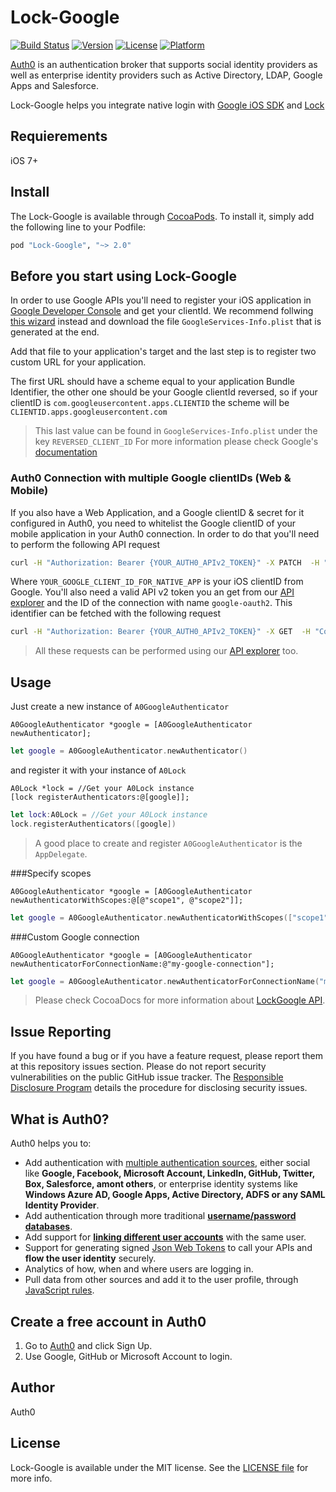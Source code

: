 # Lock-Google

[![Build Status](https://travis-ci.org/auth0/Lock-Google.iOS.svg?branch=master)](https://travis-ci.org/auth0/Lock-Google.iOS)
[![Version](https://img.shields.io/cocoapods/v/Lock-Google.svg?style=flat)](http://cocoapods.org/pods/Lock-Google)
[![License](https://img.shields.io/cocoapods/l/Lock-Google.svg?style=flat)](http://cocoapods.org/pods/Lock-Google)
[![Platform](https://img.shields.io/cocoapods/p/Lock-Google.svg?style=flat)](http://cocoapods.org/pods/Lock-Google)

[Auth0](https://auth0.com) is an authentication broker that supports social identity providers as well as enterprise identity providers such as Active Directory, LDAP, Google Apps and Salesforce.

Lock-Google helps you integrate native login with [Google iOS SDK](https://developers.google.com/identity/sign-in/ios/) and [Lock](https://auth0.com/lock)

## Requierements

iOS 7+

## Install

The Lock-Google is available through [CocoaPods](http://cocoapods.org). To install it, simply add the following line to your Podfile:

```ruby
pod "Lock-Google", "~> 2.0"
```

## Before you start using Lock-Google

In order to use Google APIs you'll need to register your iOS application in [Google Developer Console](https://console.developers.google.com/project) and get your clientId.
We recommend follwing [this wizard](https://developers.google.com/mobile/add?platform=ios) instead and download the file `GoogleServices-Info.plist` that is generated at the end.

Add that file to your application's target and the last step is to register two custom URL for your application.

The first URL should have a scheme equal to your application Bundle Identifier, the other one should be your Google clientId reversed, so if your clientID is `com.googleusercontent.apps.CLIENTID` the scheme will be `CLIENTID.apps.googleusercontent.com`
> This last value can be found in `GoogleServices-Info.plist` under the key `REVERSED_CLIENT_ID`
> For more information please check Google's [documentation](https://developers.google.com/identity/sign-in/ios/)

### Auth0 Connection with multiple Google clientIDs (Web & Mobile)

If you also have a Web Application, and a Google clientID & secret for it configured in Auth0, you need to whitelist the Google clientID of your mobile application in your Auth0 connection. In order to do that you'll need to perform the following API request

```bash
curl -H "Authorization: Bearer {YOUR_AUTH0_APIv2_TOKEN}" -X PATCH  -H "Content-Type: application/json" -d '{"options":{"allowed_audiences":["{YOUR_GOOGLE_CLIENT_ID_FOR_NATIVE_APP}"]}}' https://{YOUR_TENANT}.auth0.com/api/v2/connections/{CONNECTION_ID}
```

Where `YOUR_GOOGLE_CLIENT_ID_FOR_NATIVE_APP` is your iOS clientID from Google. You'll also need a valid API v2 token you an get from our [API explorer](https://auth0.com/docs/api/v2) and the ID of the connection with name `google-oauth2`. This identifier can be fetched with the following request

```bash
curl -H "Authorization: Bearer {YOUR_AUTH0_APIv2_TOKEN}" -X GET  -H "Content-Type: application/json" https://{YOUR_TENANT}.auth0.com/api/v2/connections?strategy=google-oauth2
```

> All these requests can be performed using our [API explorer](https://auth0.com/docs/api/v2) too.

## Usage

Just create a new instance of `A0GoogleAuthenticator`

```objc
A0GoogleAuthenticator *google = [A0GoogleAuthenticator newAuthenticator];
```

```swift
let google = A0GoogleAuthenticator.newAuthenticator()
```

and register it with your instance of `A0Lock`

```objc
A0Lock *lock = //Get your A0Lock instance
[lock registerAuthenticators:@[google]];
```

```swift
let lock:A0Lock = //Get your A0Lock instance
lock.registerAuthenticators([google])
```

> A good place to create and register `A0GoogleAuthenticator` is the `AppDelegate`.

###Specify scopes

```objc
A0GoogleAuthenticator *google = [A0GoogleAuthenticator newAuthenticatorWithScopes:@[@"scope1", @"scope2"]];
```

```swift
let google = A0GoogleAuthenticator.newAuthenticatorWithScopes(["scope1", "scope2"])
```

###Custom Google connection

```objc
A0GoogleAuthenticator *google = [A0GoogleAuthenticator newAuthenticatorForConnectionName:@"my-google-connection"];
```

```swift
let google = A0GoogleAuthenticator.newAuthenticatorForConnectionName("my-google-connection")
```

> Please check CocoaDocs for more information about [LockGoogle API](http://cocoadocs.org/docsets/Lock-Google).

## Issue Reporting

If you have found a bug or if you have a feature request, please report them at this repository issues section. Please do not report security vulnerabilities on the public GitHub issue tracker. The [Responsible Disclosure Program](https://auth0.com/whitehat) details the procedure for disclosing security issues.

## What is Auth0?

Auth0 helps you to:

* Add authentication with [multiple authentication sources](https://docs.auth0.com/identityproviders), either social like **Google, Facebook, Microsoft Account, LinkedIn, GitHub, Twitter, Box, Salesforce, amont others**, or enterprise identity systems like **Windows Azure AD, Google Apps, Active Directory, ADFS or any SAML Identity Provider**.
* Add authentication through more traditional **[username/password databases](https://docs.auth0.com/mysql-connection-tutorial)**.
* Add support for **[linking different user accounts](https://docs.auth0.com/link-accounts)** with the same user.
* Support for generating signed [Json Web Tokens](https://docs.auth0.com/jwt) to call your APIs and **flow the user identity** securely.
* Analytics of how, when and where users are logging in.
* Pull data from other sources and add it to the user profile, through [JavaScript rules](https://docs.auth0.com/rules).

## Create a free account in Auth0

1. Go to [Auth0](https://auth0.com) and click Sign Up.
2. Use Google, GitHub or Microsoft Account to login.

## Author

Auth0

## License

Lock-Google is available under the MIT license. See the [LICENSE file](LICENSE) for more info.
